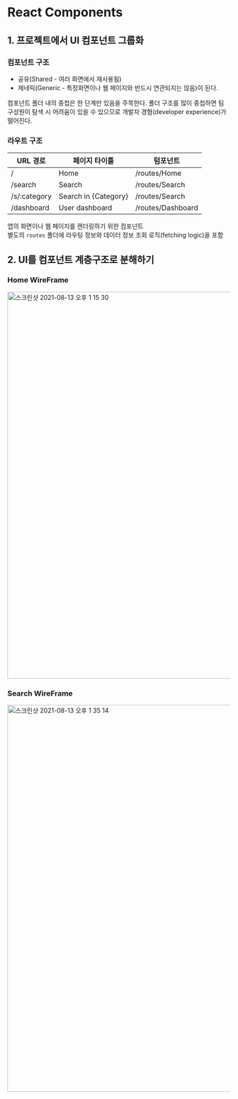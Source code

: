 # React Components 

## 1. 프로젝트에서 UI 컴포넌트 그룹화

### 컴포넌트 구조
- 공유(Shared - 여러 화면에서 재사용됨)
- 제네릭(Generic - 특정화면이나 웹 페이지와 반드시 연관되지는 않음)이 된다.

컴포넌트 폴더 내의 중첩은 한 단계만 있음을 주목한다.
폴더 구조를 많이 중첩하면 팀 구성원이 탐색 시 어려움이 있을 수 있으므로 개발자 경혐(developer experience)가 떨어진다.

### 라우트 구조
|URL 경로|페이지 타이틀|텀포넌트|
| --- | --- | --- |
| / | Home | /routes/Home|
|/search| Search | /routes/Search |
| /s/:category | Search in {Category} | /routes/Search |
| /dashboard | User dashboard | /routes/Dashboard |


앱의 화면이나 웹 페이지를 렌더링하기 위한 컴포넌트  
별도의 `routes` 폴더에 라우팅 정보와 데이터 정보 조회 로직(fetching logic)을 포함

## 2. UI를 컴포넌트 계층구조로 분해하기

### Home WireFrame

<img width="873" alt="스크린샷 2021-08-13 오후 1 15 30" src="https://user-images.githubusercontent.com/70752848/129304114-72367c48-74a2-43ff-a605-a02d361051c8.png">

### Search WireFrame

<img width="873" alt="스크린샷 2021-08-13 오후 1 35 14" src="https://user-images.githubusercontent.com/70752848/129305382-249cea53-7150-43af-9fb9-7b3406e9a347.png">

